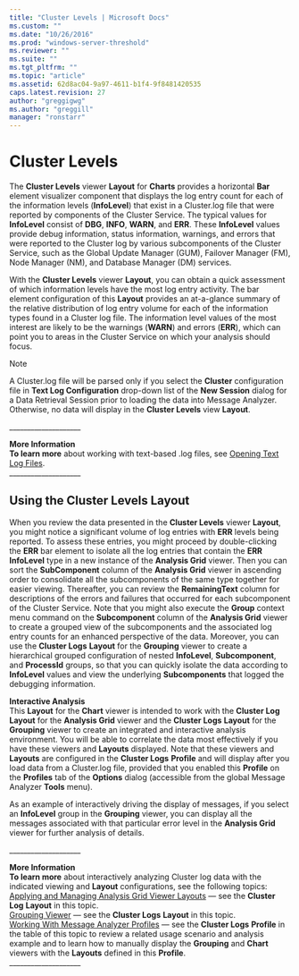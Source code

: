 ```yaml
---
title: "Cluster Levels | Microsoft Docs"
ms.custom: ""
ms.date: "10/26/2016"
ms.prod: "windows-server-threshold"
ms.reviewer: ""
ms.suite: ""
ms.tgt_pltfrm: ""
ms.topic: "article"
ms.assetid: 62d8ac04-9a97-4611-b1f4-9f8481420535
caps.latest.revision: 27
author: "greggigwg"
ms.author: "greggill"
manager: "ronstarr"
---
```

# Cluster Levels
The **Cluster Levels** viewer **Layout** for **Charts** provides a horizontal **Bar** element visualizer component that displays the log entry  count for each of the  information levels (**InfoLevel**) that exist in a Cluster.log file that were reported by components of the Cluster Service.  The typical values for **InfoLevel** consist of **DBG**, **INFO**, **WARN**, and **ERR**. These **InfoLevel** values provide  debug information, status information, warnings, and errors that were reported to the Cluster log by various subcomponents of the Cluster Service, such as the Global Update Manager (GUM), Failover Manager (FM), Node Manager (NM), and Database Manager (DM) services.  
  
 With the **Cluster Levels** viewer **Layout**, you can obtain a quick assessment of which information levels have the most log entry activity. The bar element configuration of this **Layout** provides an at-a-glance summary of the relative distribution of log entry volume for each of the information types found in a Cluster log file. The information level values of the most interest are likely to be the warnings (**WARN**) and errors (**ERR**), which can point you to areas in the Cluster Service on which your analysis should focus.  
  
> [!NOTE]
>  A Cluster.log file will be parsed only if you select the **Cluster** configuration file in **Text Log Configuration** drop-down list of the **New Session** dialog for a Data Retrieval Session prior to loading the data into Message Analyzer. Otherwise, no data will display in the **Cluster Levels** view **Layout**.  
>   
>  ___________________\_  
>   
>  **More Information**   
>  **To learn more** about working with text-based .log files, see [Opening Text Log Files](opening-text-log-files.md).  
> ___________________\_  
  
## Using the Cluster Levels Layout  
 When you review the data presented in the **Cluster Levels** viewer **Layout**, you might notice a significant volume of log entries with **ERR** levels being reported. To assess these entries, you might proceed by double-clicking the **ERR** bar element to isolate all the log entries that contain the **ERR** **InfoLevel** type in a new instance of the **Analysis Grid** viewer. Then you can sort the **SubComponent** column of the **Analysis Grid** viewer in ascending order to consolidate all the subcomponents of the same type together for easier viewing. Thereafter, you can review the **RemainingText** column for descriptions of the errors and failures that occurred for each subcomponent of the Cluster Service. Note that you might also execute the **Group** context menu command on the **Subcomponent** column of the **Analysis Grid** viewer to create a grouped view of the subcomponents and the associated log entry counts for an enhanced perspective of the data. Moreover, you can use the **Cluster Logs** **Layout** for the **Grouping** viewer to create a hierarchical grouped configuration of nested **InfoLevel**, **Subcomponent**, and **ProcessId** groups, so that you can quickly isolate the data according to **InfoLevel** values and view the underlying **Subcomponents** that logged the debugging information.  
  
 **Interactive Analysis**   
This **Layout** for the **Chart** viewer is intended to work with the **Cluster Log** **Layout** for the **Analysis Grid** viewer and the **Cluster Logs** **Layout** for the **Grouping** viewer to create an integrated and interactive analysis environment. You will be able to correlate the data most effectively if you have these viewers and **Layouts** displayed. Note that these viewers and **Layouts** are configured in the **Cluster Logs** **Profile** and will display after you  load data from a Cluster.log file, provided that you enabled this **Profile** on the **Profiles** tab of the **Options** dialog (accessible from the global Message Analyzer **Tools** menu).  
  
 As an example of interactively driving the display of messages, if you select an **InfoLevel** group in the **Grouping** viewer, you can display all the messages associated with that particular error level in the **Analysis Grid** viewer for further analysis of details.  
  
 ___________________\_  
  
 **More Information**   
 **To learn more** about interactively analyzing Cluster log data with the indicated viewing and **Layout** configurations, see the following topics:  
[Applying and Managing Analysis Grid Viewer Layouts](applying-and-managing-analysis-grid-viewer-layouts.md) — see the **Cluster Log** **Layout** in this topic.  
[Grouping Viewer](grouping-viewer.md) — see the **Cluster Logs** **Layout** in this topic.  
[Working With Message Analyzer Profiles](working-with-message-analyzer-profiles.md) — see the **Cluster Logs** **Profile** in the table of this topic to review a related usage scenario and analysis example and to learn how to manually display the **Grouping** and **Chart** viewers with the **Layouts** defined in this **Profile**.  
___________________\_